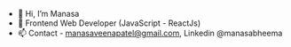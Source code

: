 - 👋 Hi, I’m Manasa
- 🌱 Frontend Web Developer (JavaScript - ReactJs)
- 📫 Contact - manasaveenapatel@gmail.com, Linkedin @manasabheema
